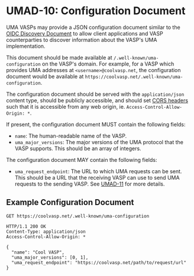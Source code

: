 # UMAD-10: Configuration Document

UMA VASPs may provide a JSON configuration document similar to the
[OIDC Discovery Document](https://openid.net/specs/openid-connect-discovery-1_0.html) to allow client applications and
VASP counterparties to discover information about the VASP's UMA implementation.

This document should be made available
at `/.well-known/uma-configuration` on the VASP's domain. For example, for a VASP which provides UMA addresses at
`<username>@coolvasp.net`, the configuration document would be available at
`https://coolvasp.net/.well-known/uma-configuration`.

The configuration document should be served with the `application/json` content type, should be publicly accessible, and
should set [CORS headers](https://developer.mozilla.org/en-US/docs/Web/HTTP/CORS) such that it is accessible from any
web origin, ie. `Access-Control-Allow-Origin: *`.

If present, the configuration document MUST contain the following fields:

- `name`: The human-readable name of the VASP.
- `uma_major_versions`: The major versions of the UMA protocol that the VASP supports. This should be an array of integers.

The configuration document MAY contain the following fields:

- `uma_request_endpoint`: The URL to which UMA requests can be sent. This should be a URL that the receiving VASP can use
  to send UMA requests to the sending VASP. See [UMAD-11](/umad-11-request.md) for more details.

## Example Configuration Document

```http
GET https://coolvasp.net/.well-known/uma-configuration

HTTP/1.1 200 OK
Content-Type: application/json
Access-Control-Allow-Origin: *

{
  "name": "Cool VASP",
  "uma_major_versions": [0, 1],
  "uma_request_endpoint": "https://coolvasp.net/path/to/request/url"
}
```
